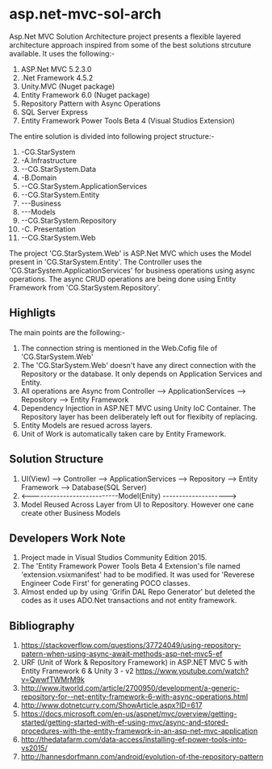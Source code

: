 # asp.net-mvc-sol-arch
Asp.Net MVC Solution Architecture project presents a flexible layered architecture approach inspired from some of the best solutions strcuture available.
It uses the following:-
1. ASP.Net MVC 5.2.3.0
2. .Net Framework 4.5.2
3. Unity.MVC (Nuget package)
4. Entity Framework 6.0 (Nuget package)
5. Repository Pattern with Async Operations
6. SQL Server Express 
7. Entity Framework Power Tools Beta 4 (Visual Studios Extension)

The entire solution is divided into following project structure:-
1. -CG.StarSystem
2.  -A.Infrastructure
3.    --CG.StarSystem.Data
4.  -B.Domain
5.    --CG.StarSystem.ApplicationServices
6.    --CG.StarSystem.Entity
7.    ---Business
8.    ---Models
9.    --CG.StarSystem.Repository
10.  -C. Presentation
11.    --CG.StarSystem.Web
    
 The project 'CG.StarSystem.Web' is ASP.Net MVC which uses the Model present in 'CG.StarSystem.Entity'. The Controller uses the 'CG.StarSystem.ApplicationServices' for business operations using async operations. The async CRUD operations are being done using Entity Framework from 'CG.StarSystem.Repository'. 
 
 Highligts
 ----------
 The main points are the following:-
 1. The connection string is mentioned in the Web.Cofig file of 'CG.StarSystem.Web'
 2. The 'CG.StarSystem.Web' doesn't have any direct connection with the Repository or the database. It only depends on Application          Services and Entity.
 3. All operations are Async from Controller --> ApplicationServices --> Repository --> Entity Framework
 4. Dependency Injection in ASP.NET MVC using Unity IoC Container. The Repository layer has been deliberately left out for flexibity of     replacing.
 5. Entity Models are resued across layers.
 6. Unit of Work is automatically taken care by Entity Framework.
 
 
 Solution Structure
 ------------------
 1. UI(View) --> Controller --> ApplicationServices --> Repository --> Entity Framework --> Database(SQL Server)
 2. <---------------------------Model(Enity) -------------------->
 3. Model Reused Across Layer from UI to Repository. However one cane create other Business Models 
 
 Developers Work Note
 ----
 1. Project made in Visual Studios Community Edition 2015. 
 2. The 'Entity Framework Power Tools Beta 4 Extension's file named 'extension.vsixmanifest' had to be modified. It was used for 'Reverese Engineer Code First' for generating POCO classes.
 3. Almost ended up by using 'Grifin DAL Repo Generator' but deleted the codes as it uses ADO.Net transactions and not entity framework.
 
Bibliography
------------
1. https://stackoverflow.com/questions/37724049/using-repository-patern-when-using-async-await-methods-asp-net-mvc5-ef
2. URF (Unit of Work & Repository Framework) in ASP.NET MVC 5 with Entity Framework 6 & Unity 3 - v2
   https://www.youtube.com/watch?v=QwwfTWMrM9k
3. http://www.itworld.com/article/2700950/development/a-generic-repository-for--net-entity-framework-6-with-async-operations.html
4. http://www.dotnetcurry.com/ShowArticle.aspx?ID=617
5. https://docs.microsoft.com/en-us/aspnet/mvc/overview/getting-started/getting-started-with-ef-using-mvc/async-and-stored-procedures-with-the-entity-framework-in-an-asp-net-mvc-application
6. http://thedatafarm.com/data-access/installing-ef-power-tools-into-vs2015/
7. http://hannesdorfmann.com/android/evolution-of-the-repository-pattern

 

 
